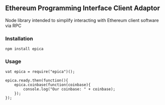## Ethereum Programming Interface Client Adaptor

Node library intended to simplify interacting with Ethereum client software via RPC

### Installation

`npm install epica`

### Usage

```
vat epica = require("epica")();

epica.ready.then(function(){
    epica.coinbase(function(coinbase){
        console.log("Our coinbase: " + coinbase); 
    });
});
```